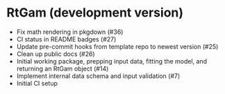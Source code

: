 # RtGam (development version)

* Fix math rendering in pkgdown (#36)
* CI status in README badges (#27)
* Update pre-commit hooks from template repo to newest version (#25)
* Clean up public docs (#26)
* Initial working package, prepping input data, fitting the model, and returning an RtGam object (#14)
* Implement internal data schema and input validation (#7)
* Initial CI setup
